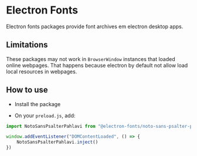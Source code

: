 # Electron Fonts

Electron fonts packages provide font archives em electron desktop apps.

## Limitations

These packages may not work in `BrowserWindow` instances that loaded online webpages. That happens because electron by default not allow load local resources in webpages.

## How to use

* Install the package

* On your `preload.js`, add:

```ts
import NotoSansPsalterPahlavi from "@electron-fonts/noto-sans-psalter-pahlavi"

window.addEventListener("DOMContentLoaded", () => {
    NotoSansPsalterPahlavi.inject()
})
```